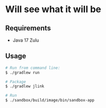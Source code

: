 # Will see what it will be

## Requirements

- Java 17 Zulu

## Usage

```bash
# Run from command line:
$ ./gradlew run
```

```bash
# Package
$ ./gradlew jlink

# Run
$ ./sandbox/build/image/bin/sandbox-app
```